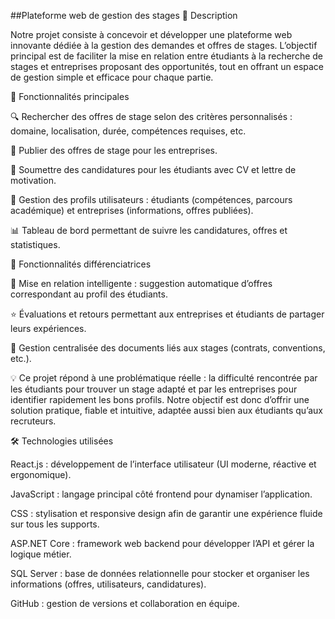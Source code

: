  ##Plateforme web de gestion des stages
📝 Description

Notre projet consiste à concevoir et développer une plateforme web innovante dédiée à la gestion des demandes et offres de stages.
L’objectif principal est de faciliter la mise en relation entre étudiants à la recherche de stages et entreprises proposant des opportunités, tout en offrant un espace de gestion simple et efficace pour chaque partie.

🎯 Fonctionnalités principales

🔍 Rechercher des offres de stage selon des critères personnalisés : domaine, localisation, durée, compétences requises, etc.

📢 Publier des offres de stage pour les entreprises.

📝 Soumettre des candidatures pour les étudiants avec CV et lettre de motivation.

👤 Gestion des profils utilisateurs : étudiants (compétences, parcours académique) et entreprises (informations, offres publiées).

📊 Tableau de bord permettant de suivre les candidatures, offres et statistiques.

🌟 Fonctionnalités différenciatrices

🤝 Mise en relation intelligente : suggestion automatique d’offres correspondant au profil des étudiants.

⭐ Évaluations et retours permettant aux entreprises et étudiants de partager leurs expériences.

📂 Gestion centralisée des documents liés aux stages (contrats, conventions, etc.).

💡 Ce projet répond à une problématique réelle : la difficulté rencontrée par les étudiants pour trouver un stage adapté et par les entreprises pour identifier rapidement les bons profils.
Notre objectif est donc d’offrir une solution pratique, fiable et intuitive, adaptée aussi bien aux étudiants qu’aux recruteurs.

🛠️ Technologies utilisées

React.js : développement de l’interface utilisateur (UI moderne, réactive et ergonomique).

JavaScript : langage principal côté frontend pour dynamiser l’application.

CSS : stylisation et responsive design afin de garantir une expérience fluide sur tous les supports.

ASP.NET Core : framework web backend pour développer l’API et gérer la logique métier.

SQL Server : base de données relationnelle pour stocker et organiser les informations (offres, utilisateurs, candidatures).

GitHub : gestion de versions et collaboration en équipe.
